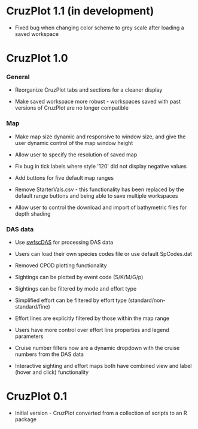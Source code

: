 # CruzPlot 1.1 (in development)

* Fixed bug when changing color scheme to grey scale after loading a saved workspace


# CruzPlot 1.0

### General

* Reorganize CruzPlot tabs and sections for a cleaner display

* Make saved workspace more robust - workspaces saved with past versions of CruzPlot are no longer compatible

### Map

* Make map size dynamic and responsive to window size, and give the user dynamic control of the map window height

* Allow user to specify the resolution of saved map

* Fix bug in tick labels where style '120' did not display negative values

* Add buttons for five default map ranges

* Remove StarterVals.csv - this functionality has been replaced by the default range buttons and being able to save multiple workspaces

* Allow user to control the download and import of bathymetric files for depth shading

### DAS data

* Use [swfscDAS](https://smwoodman.github.io/swfscDAS/) for processing DAS data

* Users can load their own species codes file or use default SpCodes.dat

* Removed CPOD plotting functionality

* Sightings can be plotted by event code (S/K/M/G/p)

* Sightings can be filtered by mode and effort type

* Simplified effort can be filtered by effort type (standard/non-standard/fine)

* Effort lines are explicitly filtered by those within the map range

* Users have more control over effort line properties and legend parameters

* Cruise number filters now are a dynamic dropdown with the cruise numbers from the DAS data

* Interactive sighting and effort maps both have combined view and label (hover and click) functionality


# CruzPlot 0.1
* Initial version - CruzPlot converted from a collection of scripts to an R package
